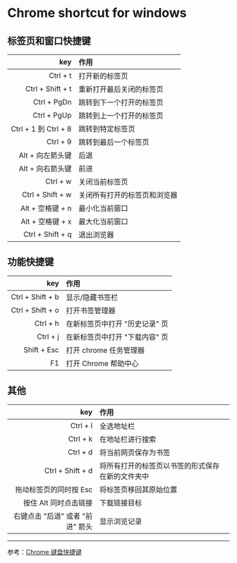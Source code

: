 # Chrome shortcut for windows

## 标签页和窗口快捷键

| key | 作用 |
| ---: | :--- |
| Ctrl + t | 打开新的标签页 |
| Ctrl + Shift + t | 重新打开最后关闭的标签页 |
| Ctrl + PgDn | 跳转到下一个打开的标签页 |
| Ctrl + PgUp | 跳转到上一个打开的标签页 |
| Ctrl + 1 到 Ctrl + 8 | 跳转到特定标签页 |
| Ctrl + 9 | 跳转到最后一个标签页 |
| Alt + 向左箭头键 | 后退 |
| Alt + 向右箭头键 | 前进 |
| Ctrl + w | 关闭当前标签页 |
| Ctrl + Shift + w | 关闭所有打开的标签页和浏览器 |
| Alt + 空格键 + n | 最小化当前窗口 |
| Alt + 空格键 + x | 最大化当前窗口 |
| Ctrl + Shift + q | 退出浏览器 |


## 功能快捷键 

| key | 作用 |
| ---: | :--- |
| Ctrl + Shift + b | 显示/隐藏书签栏 |
| Ctrl + Shift + o | 打开书签管理器 |
| Ctrl + h | 在新标签页中打开 "历史记录" 页 |
| Ctrl + j | 在新标签页中打开 "下载内容" 页 |
| Shift + Esc | 打开 chrome 任务管理器 |
| F1 | 打开 Chrome 帮助中心 |


## 其他


| key | 作用 |
| ---: | :--- |
| Ctrl + l | 全选地址栏 |
| Ctrl + k | 在地址栏进行搜索 |
| Ctrl + d | 将当前网页保存为书签 |
| Ctrl + Shift + d | 将所有打开的标签页以书签的形式保存在新的文件夹中 |
| 拖动标签页的同时按 Esc | 将标签页移回其原始位置 |
| 按住 Alt 同时点击链接 | 下载链接目标 |
| 右键点击 "后退" 或者 "前进" 箭头 | 显示浏览记录 |


--- 
参考：[Chrome 键盘快捷键](https://support.google.com/chrome/answer/157179)